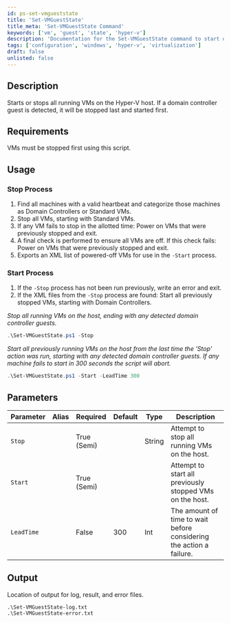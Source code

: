 ```yaml
---
id: ps-set-vmgueststate
title: 'Set-VMGuestState'
title_meta: 'Set-VMGuestState Command'
keywords: ['vm', 'guest', 'state', 'hyper-v']
description: 'Documentation for the Set-VMGuestState command to start or stop all running VMs on the Hyper-V host, with special handling for domain controllers.'
tags: ['configuration', 'windows', 'hyper-v', 'virtualization']
draft: false
unlisted: false
---
```


## Description
Starts or stops all running VMs on the Hyper-V host. If a domain controller guest is detected, it will be stopped last and started first.

## Requirements
VMs must be stopped first using this script.

## Usage

### Stop Process
1. Find all machines with a valid heartbeat and categorize those machines as Domain Controllers or Standard VMs.
2. Stop all VMs, starting with Standard VMs.
3. If any VM fails to stop in the allotted time: Power on VMs that were previously stopped and exit.
4. A final check is performed to ensure all VMs are off. If this check fails: Power on VMs that were previously stopped and exit.
5. Exports an XML list of powered-off VMs for use in the `-Start` process.

### Start Process
1. If the `-Stop` process has not been run previously, write an error and exit.
2. If the XML files from the `-Stop` process are found: Start all previously stopped VMs, starting with Domain Controllers.


*Stop all running VMs on the host, ending with any detected domain controller guests.*
```powershell
.\Set-VMGuestState.ps1 -Stop
```

*Start all previously running VMs on the host from the last time the 'Stop' action was run, starting with any detected domain controller guests. If any machine fails to start in 300 seconds the script will abort.*
```powershell
.\Set-VMGuestState.ps1 -Start -LeadTime 300
```

## Parameters
| Parameter  | Alias | Required    | Default | Type   | Description                                                         |
| ---------- | ----- | ----------- | ------- | ------ | ------------------------------------------------------------------- |
| `Stop`     |       | True (Semi) |         | String | Attempt to stop all running VMs on the host.                        |
| `Start`    |       | True (Semi) |         |        | Attempt to start all previously stopped VMs on the host.            |
| `LeadTime` |       | False       | 300     | Int    | The amount of time to wait before considering the action a failure. |

## Output
Location of output for log, result, and error files.

    .\Set-VMGuestState-log.txt
    .\Set-VMGuestState-error.txt




